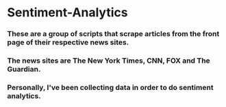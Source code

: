 # Sentiment-Analytics

### These are a group of scripts that scrape articles from the front page of their respective news sites. 

### The news sites are The New York Times, CNN, FOX and The Guardian.  

### Personally, I've been collecting data in order to do sentiment analytics. 

